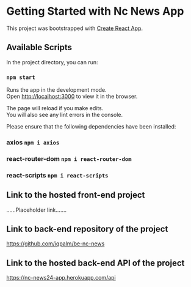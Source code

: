 # Getting Started with Nc News App

This project was bootstrapped with [Create React App](https://github.com/facebook/create-react-app).

## Available Scripts

In the project directory, you can run:

### `npm start`

Runs the app in the development mode.\
Open [http://localhost:3000](http://localhost:3000) to view it in the browser.

The page will reload if you make edits.\
You will also see any lint errors in the console.

Please ensure that the following dependencies have been installed:

### axios `npm i axios`

### react-router-dom `npm i react-router-dom`

### react-scripts `npm i react-scripts`

## Link to the hosted front-end project

......Placeholder link.......

## Link to back-end repository of the project

https://github.com/iqpalm/be-nc-news

## Link to the hosted back-end API of the project

https://nc-news24-app.herokuapp.com/api
